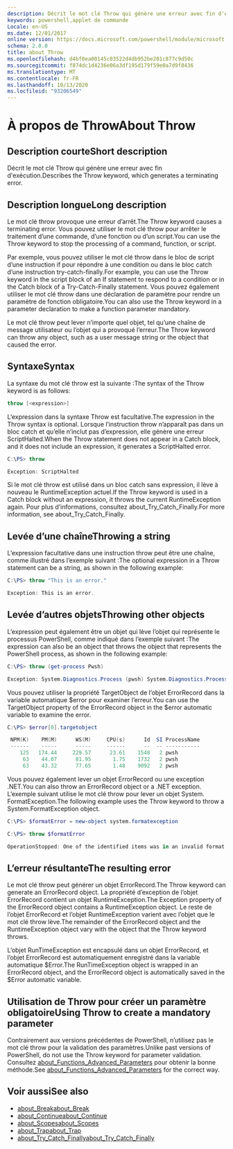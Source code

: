 ```yaml
---
description: Décrit le mot clé Throw qui génère une erreur avec fin d'exécution.
keywords: powershell,applet de commande
Locale: en-US
ms.date: 12/01/2017
online version: https://docs.microsoft.com/powershell/module/microsoft.powershell.core/about/about_throw?view=powershell-7&WT.mc_id=ps-gethelp
schema: 2.0.0
title: about_Throw
ms.openlocfilehash: d4bf0ea00145c03522d4db952be201c877c9d50c
ms.sourcegitcommit: f874dc1d4236e06a3df195d179f59e0a7d9f8436
ms.translationtype: MT
ms.contentlocale: fr-FR
ms.lasthandoff: 10/13/2020
ms.locfileid: "93206549"
---
```

# <a name="about-throw"></a><span data-ttu-id="813e5-104">À propos de Throw</span><span class="sxs-lookup"><span data-stu-id="813e5-104">About Throw</span></span>

## <a name="short-description"></a><span data-ttu-id="813e5-105">Description courte</span><span class="sxs-lookup"><span data-stu-id="813e5-105">Short description</span></span>
<span data-ttu-id="813e5-106">Décrit le mot clé Throw qui génère une erreur avec fin d'exécution.</span><span class="sxs-lookup"><span data-stu-id="813e5-106">Describes the Throw keyword, which generates a terminating error.</span></span>

## <a name="long-description"></a><span data-ttu-id="813e5-107">Description longue</span><span class="sxs-lookup"><span data-stu-id="813e5-107">Long description</span></span>

<span data-ttu-id="813e5-108">Le mot clé throw provoque une erreur d’arrêt.</span><span class="sxs-lookup"><span data-stu-id="813e5-108">The Throw keyword causes a terminating error.</span></span> <span data-ttu-id="813e5-109">Vous pouvez utiliser le mot clé throw pour arrêter le traitement d’une commande, d’une fonction ou d’un script.</span><span class="sxs-lookup"><span data-stu-id="813e5-109">You can use the Throw keyword to stop the processing of a command, function, or script.</span></span>

<span data-ttu-id="813e5-110">Par exemple, vous pouvez utiliser le mot clé throw dans le bloc de script d’une instruction if pour répondre à une condition ou dans le bloc catch d’une instruction try-catch-finally.</span><span class="sxs-lookup"><span data-stu-id="813e5-110">For example, you can use the Throw keyword in the script block of an If statement to respond to a condition or in the Catch block of a Try-Catch-Finally statement.</span></span> <span data-ttu-id="813e5-111">Vous pouvez également utiliser le mot clé throw dans une déclaration de paramètre pour rendre un paramètre de fonction obligatoire.</span><span class="sxs-lookup"><span data-stu-id="813e5-111">You can also use the Throw keyword in a parameter declaration to make a function parameter mandatory.</span></span>

<span data-ttu-id="813e5-112">Le mot clé throw peut lever n’importe quel objet, tel qu’une chaîne de message utilisateur ou l’objet qui a provoqué l’erreur.</span><span class="sxs-lookup"><span data-stu-id="813e5-112">The Throw keyword can throw any object, such as a user message string or the object that caused the error.</span></span>

## <a name="syntax"></a><span data-ttu-id="813e5-113">Syntaxe</span><span class="sxs-lookup"><span data-stu-id="813e5-113">Syntax</span></span>

<span data-ttu-id="813e5-114">La syntaxe du mot clé throw est la suivante :</span><span class="sxs-lookup"><span data-stu-id="813e5-114">The syntax of the Throw keyword is as follows:</span></span>

```powershell
throw [<expression>]
```

<span data-ttu-id="813e5-115">L’expression dans la syntaxe Throw est facultative.</span><span class="sxs-lookup"><span data-stu-id="813e5-115">The expression in the Throw syntax is optional.</span></span> <span data-ttu-id="813e5-116">Lorsque l’instruction throw n’apparaît pas dans un bloc catch et qu’elle n’inclut pas d’expression, elle génère une erreur ScriptHalted.</span><span class="sxs-lookup"><span data-stu-id="813e5-116">When the Throw statement does not appear in a Catch block, and it does not include an expression, it generates a ScriptHalted error.</span></span>

```powershell
C:\PS> throw

Exception: ScriptHalted
```

<span data-ttu-id="813e5-117">Si le mot clé throw est utilisé dans un bloc catch sans expression, il lève à nouveau le RuntimeException actuel.</span><span class="sxs-lookup"><span data-stu-id="813e5-117">If the Throw keyword is used in a Catch block without an expression, it throws the current RuntimeException again.</span></span> <span data-ttu-id="813e5-118">Pour plus d’informations, consultez about_Try_Catch_Finally.</span><span class="sxs-lookup"><span data-stu-id="813e5-118">For more information, see about_Try_Catch_Finally.</span></span>

## <a name="throwing-a-string"></a><span data-ttu-id="813e5-119">Levée d’une chaîne</span><span class="sxs-lookup"><span data-stu-id="813e5-119">Throwing a string</span></span>

<span data-ttu-id="813e5-120">L’expression facultative dans une instruction throw peut être une chaîne, comme illustré dans l’exemple suivant :</span><span class="sxs-lookup"><span data-stu-id="813e5-120">The optional expression in a Throw statement can be a string, as shown in the following example:</span></span>

```powershell
C:\PS> throw "This is an error."

Exception: This is an error.
```

## <a name="throwing-other-objects"></a><span data-ttu-id="813e5-121">Levée d’autres objets</span><span class="sxs-lookup"><span data-stu-id="813e5-121">Throwing other objects</span></span>

<span data-ttu-id="813e5-122">L’expression peut également être un objet qui lève l’objet qui représente le processus PowerShell, comme indiqué dans l’exemple suivant :</span><span class="sxs-lookup"><span data-stu-id="813e5-122">The expression can also be an object that throws the object that represents the PowerShell process, as shown in the following example:</span></span>

```powershell
C:\PS> throw (get-process Pwsh)

Exception: System.Diagnostics.Process (pwsh) System.Diagnostics.Process (pwsh) System.Diagnostics.Process (pwsh)
```

<span data-ttu-id="813e5-123">Vous pouvez utiliser la propriété TargetObject de l’objet ErrorRecord dans la variable automatique $error pour examiner l’erreur.</span><span class="sxs-lookup"><span data-stu-id="813e5-123">You can use the TargetObject property of the ErrorRecord object in the $error automatic variable to examine the error.</span></span>

```powershell
C:\PS> $error[0].targetobject

 NPM(K)    PM(M)      WS(M)     CPU(s)      Id  SI ProcessName
 ------    -----      -----     ------      --  -- -----------
    125   174.44     229.57      23.61    1548   2 pwsh
     63    44.07      81.95       1.75    1732   2 pwsh
     63    43.32      77.65       1.48    9092   2 pwsh
```

<span data-ttu-id="813e5-124">Vous pouvez également lever un objet ErrorRecord ou une exception .NET.</span><span class="sxs-lookup"><span data-stu-id="813e5-124">You can also throw an ErrorRecord object or a .NET exception.</span></span> <span data-ttu-id="813e5-125">L’exemple suivant utilise le mot clé throw pour lever un objet System. FormatException.</span><span class="sxs-lookup"><span data-stu-id="813e5-125">The following example uses the Throw keyword to throw a System.FormatException object.</span></span>

```powershell
C:\PS> $formatError = new-object system.formatexception

C:\PS> throw $formatError

OperationStopped: One of the identified items was in an invalid format.
```

## <a name="the-resulting-error"></a><span data-ttu-id="813e5-126">L’erreur résultante</span><span class="sxs-lookup"><span data-stu-id="813e5-126">The resulting error</span></span>

<span data-ttu-id="813e5-127">Le mot clé throw peut générer un objet ErrorRecord.</span><span class="sxs-lookup"><span data-stu-id="813e5-127">The Throw keyword can generate an ErrorRecord object.</span></span> <span data-ttu-id="813e5-128">La propriété d’exception de l’objet ErrorRecord contient un objet RuntimeException.</span><span class="sxs-lookup"><span data-stu-id="813e5-128">The Exception property of the ErrorRecord object contains a RuntimeException object.</span></span> <span data-ttu-id="813e5-129">Le reste de l’objet ErrorRecord et l’objet RuntimeException varient avec l’objet que le mot clé throw lève.</span><span class="sxs-lookup"><span data-stu-id="813e5-129">The remainder of the ErrorRecord object and the RuntimeException object vary with the object that the Throw keyword throws.</span></span>

<span data-ttu-id="813e5-130">L’objet RunTimeException est encapsulé dans un objet ErrorRecord, et l’objet ErrorRecord est automatiquement enregistré dans la variable automatique $Error.</span><span class="sxs-lookup"><span data-stu-id="813e5-130">The RunTimeException object is wrapped in an ErrorRecord object, and the ErrorRecord object is automatically saved in the $Error automatic variable.</span></span>

## <a name="using-throw-to-create-a-mandatory-parameter"></a><span data-ttu-id="813e5-131">Utilisation de Throw pour créer un paramètre obligatoire</span><span class="sxs-lookup"><span data-stu-id="813e5-131">Using Throw to create a mandatory parameter</span></span>

<span data-ttu-id="813e5-132">Contrairement aux versions précédentes de PowerShell, n’utilisez pas le mot clé throw pour la validation des paramètres.</span><span class="sxs-lookup"><span data-stu-id="813e5-132">Unlike past versions of PowerShell, do not use the Throw keyword for parameter validation.</span></span> <span data-ttu-id="813e5-133">Consultez [about_Functions_Advanced_Parameters](about_Functions_Advanced_Parameters.md) pour obtenir la bonne méthode.</span><span class="sxs-lookup"><span data-stu-id="813e5-133">See [about_Functions_Advanced_Parameters](about_Functions_Advanced_Parameters.md) for the correct way.</span></span>

## <a name="see-also"></a><span data-ttu-id="813e5-134">Voir aussi</span><span class="sxs-lookup"><span data-stu-id="813e5-134">See also</span></span>

- [<span data-ttu-id="813e5-135">about_Break</span><span class="sxs-lookup"><span data-stu-id="813e5-135">about_Break</span></span>](about_Break.md)
- [<span data-ttu-id="813e5-136">about_Continue</span><span class="sxs-lookup"><span data-stu-id="813e5-136">about_Continue</span></span>](about_Continue.md)
- [<span data-ttu-id="813e5-137">about_Scopes</span><span class="sxs-lookup"><span data-stu-id="813e5-137">about_Scopes</span></span>](about_Scopes.md)
- [<span data-ttu-id="813e5-138">about_Trap</span><span class="sxs-lookup"><span data-stu-id="813e5-138">about_Trap</span></span>](about_Trap.md)
- [<span data-ttu-id="813e5-139">about_Try_Catch_Finally</span><span class="sxs-lookup"><span data-stu-id="813e5-139">about_Try_Catch_Finally</span></span>](about_Try_Catch_Finally.md)
